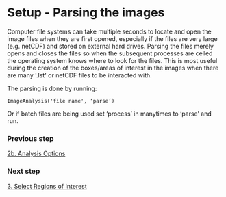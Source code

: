 # Setup - Parsing the images

Computer file systems can take multiple seconds to locate and open the image files when they are first opened, especially if the files are very large (e.g. netCDF) and stored on external hard drives. Parsing the files merely opens and closes the files so when the subsequent processes are celled the operating system knows where to look for the files. This is most useful during the creation of the boxes/areas of interest in the images when there are many '.lst' or netCDF files to be interacted with.

The parsing is done by running: 

```
ImageAnalysis('file name', ‘parse’)
```
Or if batch files are being used set ‘process’ in manytimes to ‘parse’ and run. 



### Previous step
[2b. Analysis Options](./02-analysis.md)

### Next step
[3. Select Regions of Interest](./03-make-boxes.md)
